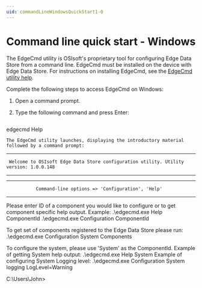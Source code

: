 ```yaml
---
uid: commandLineWindowsQuickStart1-0
---
```


# Command line quick start - Windows

The EdgeCmd utility is OSIsoft's proprietary tool for configuring Edge Data Store from a command line. EdgeCmd must be installed on the device with Edge Data Store. For instructions on installing EdgeCmd, see the [EdgeCmd utility help](xref:https://osisoft.github.io/Edgecmd-Docs/V1.1/).

Complete the following steps to access EdgeCmd on Windows:

1. Open a command prompt.

2. Type the following command and press Enter:

   ```cmd
  edgecmd Help
   ```
   The EdgeCmd utility launches, displaying the introductory material followed by a command prompt:
   
   ```
   ************************************************************************************************************************
     Welcome to OSIsoft Edge Data Store configuration utility. Utility version: 1.0.0.148

   ************************************************************************************************************************
   ---------------------------------------------------------------------------------------------------------
               Command-line options => 'Configuration', 'Help'
   ---------------------------------------------------------------------------------------------------------
   Please enter ID of a component you would like to configure or to get component specific help output.
   Example:
   .\edgecmd.exe Help ComponentId
   .\edgecmd.exe Configuration ComponentId

   To get set of components registered to the Edge Data Store please run: .\edgecmd.exe Configuration System Components

   To configure the system, please use 'System' as the ComponentId.
   Example of getting System help output: .\edgecmd.exe Help System
   Example of configuring System Logging level: .\edgecmd.exe Configuration System logging LogLevel=Warning

   C:\Users\John>
   ```


